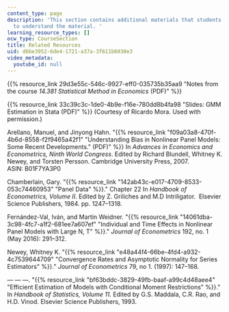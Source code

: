 ```yaml
---
content_type: page
description: 'This section contains additional materials that students will find useful
  to understand the material. '
learning_resource_types: []
ocw_type: CourseSection
title: Related Resources
uid: d6be3952-6de4-1721-a37a-3f611b6038e3
video_metadata:
  youtube_id: null
---
```


{{% resource_link 29d3e55c-546c-9927-eff0-035735b35aa9 "Notes from the course _14.381 Statistical Method in Economics_ (PDF)" %}}

{{% resource_link 33c39c3c-1de0-4b9e-f16e-780dd8b4fa98 "Slides: GMM Estimation in Stata (PDF)" %}} (Courtesy of Ricardo Mora. Used with permission.)

Arellano, Manuel, and Jinyong Hahn. "{{% resource_link "f09a03a8-470f-4b6d-8558-f2f9465a42f1" "Understanding Bias in Nonlinear Panel Models: Some Recent Developments.\" (PDF)" %}} In _Advances in Economics and Econometrics, Ninth World Congress_. Edited by Richard Blundell, Whitney K. Newey, and Torsten Persson. Cambridge University Press, 2007. ASIN: B01F7YA3P0

Chamberlain, Gary. "{{% resource_link "142ab43c-e017-4709-8533-053c74460953" "Panel Data" %}}." Chapter 22 In _Handbook of Econometrics, Volume II_. Edited by Z. Griliches and M.D Intriligator.  Elsevier Science Publishers, 1984. pp. 1247–1318. 

Fernández-Val, Iván, and Martin Weidner. "{{% resource_link "14061dba-3c98-4fc7-a1f2-681ee7a607ef" "Individual and Time Effects in Nonlinear Panel Models with Large N, T" %}}." _Journal of Econometrics_ 192, no. 1 (May 2016): 291–312. 

Newey, Whitney K. "{{% resource_link "e48a44f4-66be-4fd4-a932-4c7539644709" "Convergence Rates and Asymptotic Normality for Series Estimators" %}}." _Journal of Econometrics_ 79, no 1. (1997): 147–168. 

— — —. "{{% resource_link "bf63bddc-3829-49fb-baaf-a99c4d48aee4" "Efficient Estimation of Models with Conditional Moment Restrictions" %}}." In _Handbook of Statistics, Volume 11._ Edited by G.S. Maddala, C.R. Rao, and H.D. Vinod. Elsevier Science Publishers, 1993.